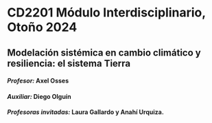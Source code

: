 # CD2201 Módulo Interdisciplinario, Otoño 2024
## Modelación sistémica en cambio climático y resiliencia: el sistema Tierra

#### *Profesor:* Axel Osses
#### *Auxiliar:* Diego Olguín
#### *Profesoras invitadas:* Laura Gallardo y Anahí Urquiza.
